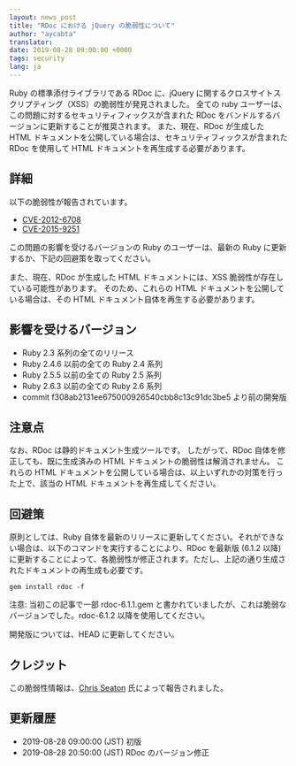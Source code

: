 ```yaml
---
layout: news_post
title: "RDoc における jQuery の脆弱性について"
author: "aycabta"
translator:
date: 2019-08-28 09:00:00 +0000
tags: security
lang: ja
---
```


Ruby の標準添付ライブラリである RDoc に、jQuery に関するクロスサイトスクリプティング（XSS）の脆弱性が発見されました。
全ての ruby ユーザーは、この問題に対するセキュリティフィックスが含まれた RDoc をバンドルするバージョンに更新することが推奨されます。
また、現在、RDoc が生成した HTML ドキュメントを公開している場合は、セキュリティフィックスが含まれた RDoc を使用して HTML ドキュメントを再生成する必要があります。

## 詳細

以下の脆弱性が報告されています。

* [CVE-2012-6708](https://nvd.nist.gov/vuln/detail/CVE-2012-6708)
* [CVE-2015-9251](https://nvd.nist.gov/vuln/detail/CVE-2015-9251)

この問題の影響を受けるバージョンの Ruby のユーザーは、最新の Ruby に更新するか、下記の回避策を取ってください。

また、現在、RDoc が生成した HTML ドキュメントには、XSS 脆弱性が存在している可能性があります。
そのため、これらの HTML ドキュメントを公開している場合は、その HTML ドキュメント自体を再生する必要があります。

## 影響を受けるバージョン

* Ruby 2.3 系列の全てのリリース
* Ruby 2.4.6 以前の全ての Ruby 2.4 系列
* Ruby 2.5.5 以前の全ての Ruby 2.5 系列
* Ruby 2.6.3 以前の全ての Ruby 2.6 系列
* commit f308ab2131ee675000926540cbb8c13c91dc3be5 より前の開発版

## 注意点

なお、RDoc は静的ドキュメント生成ツールです。
したがって、RDoc 自体を修正しても、既に生成済みの HTML ドキュメントの脆弱性は解消されません。
これらの HTML ドキュメントを公開している場合は、以上いずれかの対策を行った上で、該当の HTML ドキュメントを再生成してください。

## 回避策

原則としては、Ruby 自体を最新のリリースに更新してください。それができない場合は、以下のコマンドを実行することにより、RDoc を最新版 (6.1.2 以降) に更新することによって、各脆弱性が修正されます。ただし、上記の通り生成されたドキュメントの再生成も必要です。

```
gem install rdoc -f
```

注意: 当初この記事で一部 rdoc-6.1.1.gem と書かれていましたが、これは脆弱なバージョンでした。rdoc-6.1.2 以降を使用してください。

開発版については、HEAD に更新してください。

## クレジット

この脆弱性情報は、[Chris Seaton](https://hackerone.com/chrisseaton) 氏によって報告されました。

## 更新履歴

* 2019-08-28 09:00:00 (JST) 初版
* 2019-08-28 20:50:00 (JST) RDoc のバージョン修正
